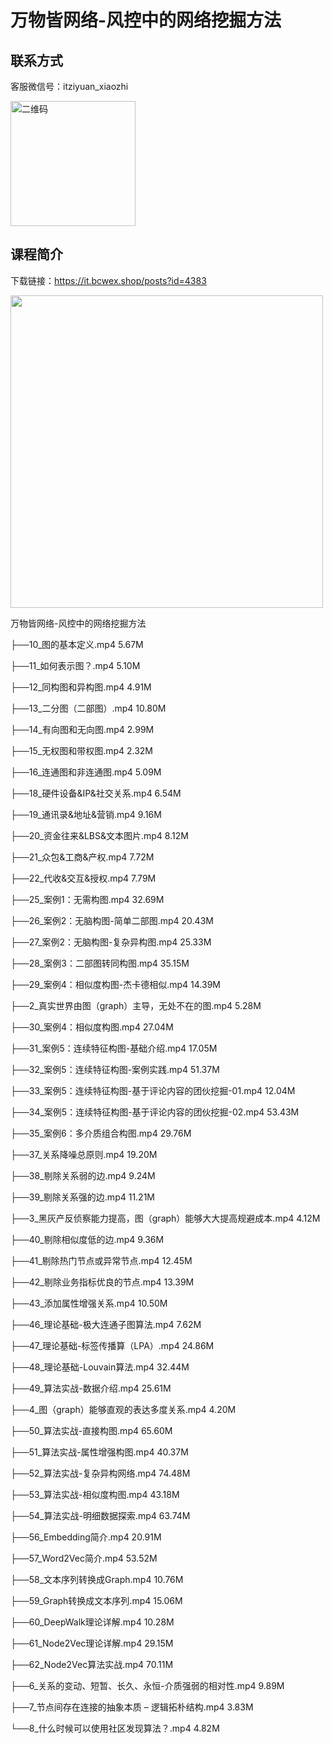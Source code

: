 # 万物皆网络-风控中的网络挖掘方法

## 联系方式

客服微信号：itziyuan_xiaozhi

<img src="https://ziyuanyun.oss-cn-guangzhou.aliyuncs.com/common/20240614073449/666b82192834a.jpg" width="200" height="200" alt="二维码">

## 课程简介

下载链接：https://it.bcwex.shop/posts?id=4383

<img src="https://ziyuanyun.oss-cn-guangzhou.aliyuncs.com/yun/20240824073016/66c91b882b655.jpg" width="500" alt="">

  

 万物皆网络-风控中的网络挖掘方法

 ├──10_图的基本定义.mp4 5.67M

 ├──11_如何表示图？.mp4 5.10M

 ├──12_同构图和异构图.mp4 4.91M

 ├──13_二分图（二部图）.mp4 10.80M

 ├──14_有向图和无向图.mp4 2.99M

 ├──15_无权图和带权图.mp4 2.32M

 ├──16_连通图和非连通图.mp4 5.09M

 ├──18_硬件设备&amp;IP&amp;社交关系.mp4 6.54M

 ├──19_通讯录&amp;地址&amp;营销.mp4 9.16M

 ├──20_资金往来&amp;LBS&amp;文本图片.mp4 8.12M

 ├──21_众包&amp;工商&amp;产权.mp4 7.72M

 ├──22_代收&amp;交互&amp;授权.mp4 7.79M

 ├──25_案例1：无需构图.mp4 32.69M

 ├──26_案例2：无脑构图-简单二部图.mp4 20.43M

 ├──27_案例2：无脑构图-复杂异构图.mp4 25.33M

 ├──28_案例3：二部图转同构图.mp4 35.15M

 ├──29_案例4：相似度构图-杰卡德相似.mp4 14.39M

 ├──2_真实世界由图（graph）主导，无处不在的图.mp4 5.28M

 ├──30_案例4：相似度构图.mp4 27.04M

 ├──31_案例5：连续特征构图-基础介绍.mp4 17.05M

 ├──32_案例5：连续特征构图-案例实践.mp4 51.37M

 ├──33_案例5：连续特征构图-基于评论内容的团伙挖掘-01.mp4 12.04M

 ├──34_案例5：连续特征构图-基于评论内容的团伙挖掘-02.mp4 53.43M

 ├──35_案例6：多介质组合构图.mp4 29.76M

 ├──37_关系降噪总原则.mp4 19.20M

 ├──38_剔除关系弱的边.mp4 9.24M

 ├──39_剔除关系强的边.mp4 11.21M

 ├──3_黑灰产反侦察能力提高，图（graph）能够大大提高规避成本.mp4 4.12M

 ├──40_剔除相似度低的边.mp4 9.36M

 ├──41_剔除热门节点或异常节点.mp4 12.45M

 ├──42_剔除业务指标优良的节点.mp4 13.39M

 ├──43_添加属性增强关系.mp4 10.50M

 ├──46_理论基础-极大连通子图算法.mp4 7.62M

 ├──47_理论基础-标签传播算（LPA）.mp4 24.86M

 ├──48_理论基础-Louvain算法.mp4 32.44M

 ├──49_算法实战-数据介绍.mp4 25.61M

 ├──4_图（graph）能够直观的表达多度关系.mp4 4.20M

 ├──50_算法实战-直接构图.mp4 65.60M

 ├──51_算法实战-属性增强构图.mp4 40.37M

 ├──52_算法实战-复杂异构网络.mp4 74.48M

 ├──53_算法实战-相似度构图.mp4 43.18M

 ├──54_算法实战-明细数据探索.mp4 63.74M

 ├──56_Embedding简介.mp4 20.91M

 ├──57_Word2Vec简介.mp4 53.52M

 ├──58_文本序列转换成Graph.mp4 10.76M

 ├──59_Graph转换成文本序列.mp4 15.06M

 ├──60_DeepWalk理论详解.mp4 10.28M

 ├──61_Node2Vec理论详解.mp4 29.15M

 ├──62_Node2Vec算法实战.mp4 70.11M

 ├──6_关系的变动、短暂、长久、永恒-介质强弱的相对性.mp4 9.89M

 ├──7_节点间存在连接的抽象本质 &#8211; 逻辑拓朴结构.mp4 3.83M

 └──8_什么时候可以使用社区发现算法？.mp4 4.82M

  